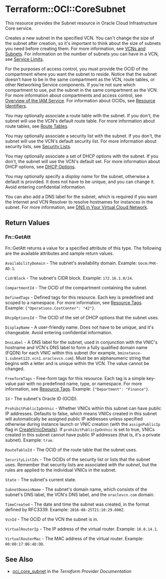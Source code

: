 # Terraform::OCI::CoreSubnet

This resource provides the Subnet resource in Oracle Cloud Infrastructure Core service.

Creates a new subnet in the specified VCN. You can't change the size of the subnet after creation,
so it's important to think about the size of subnets you need before creating them.
For more information, see [VCNs and Subnets](https://docs.cloud.oracle.com/iaas/Content/Network/Tasks/managingVCNs.htm).
For information on the number of subnets you can have in a VCN, see
[Service Limits](https://docs.cloud.oracle.com/iaas/Content/General/Concepts/servicelimits.htm).

For the purposes of access control, you must provide the OCID of the compartment where you want the subnet
to reside. Notice that the subnet doesn't have to be in the same compartment as the VCN, route tables, or
other Networking Service components. If you're not sure which compartment to use, put the subnet in
the same compartment as the VCN. For more information about compartments and access control, see
[Overview of the IAM Service](https://docs.cloud.oracle.com/iaas/Content/Identity/Concepts/overview.htm). For information about OCIDs,
see [Resource Identifiers](https://docs.cloud.oracle.com/iaas/Content/General/Concepts/identifiers.htm).

You may optionally associate a route table with the subnet. If you don't, the subnet will use the
VCN's default route table. For more information about route tables, see
[Route Tables](https://docs.cloud.oracle.com/iaas/Content/Network/Tasks/managingroutetables.htm).

You may optionally associate a security list with the subnet. If you don't, the subnet will use the
VCN's default security list. For more information about security lists, see
[Security Lists](https://docs.cloud.oracle.com/iaas/Content/Network/Concepts/securitylists.htm).

You may optionally associate a set of DHCP options with the subnet. If you don't, the subnet will use the
VCN's default set. For more information about DHCP options, see
[DHCP Options](https://docs.cloud.oracle.com/iaas/Content/Network/Tasks/managingDHCP.htm).

You may optionally specify a *display name* for the subnet, otherwise a default is provided.
It does not have to be unique, and you can change it. Avoid entering confidential information.

You can also add a DNS label for the subnet, which is required if you want the Internet and
VCN Resolver to resolve hostnames for instances in the subnet. For more information, see
[DNS in Your Virtual Cloud Network](https://docs.cloud.oracle.com/iaas/Content/Network/Concepts/dns.htm).

## Return Values

### Fn::GetAtt

Fn::GetAtt returns a value for a specified attribute of this type. The following are the available attributes and sample return values.

`AvailabilityDomain` - The subnet's availability domain.  Example: `Uocm:PHX-AD-1`.

`CidrBlock` - The subnet's CIDR block.  Example: `172.16.1.0/24`.

`CompartmentId` - The OCID of the compartment containing the subnet.

`DefinedTags` - Defined tags for this resource. Each key is predefined and scoped to a namespace. For more information, see [Resource Tags](https://docs.cloud.oracle.com/iaas/Content/General/Concepts/resourcetags.htm).  Example: `{"Operations.CostCenter": "42"}`.

`DhcpOptionsId` - The OCID of the set of DHCP options that the subnet uses.

`DisplayName` - A user-friendly name. Does not have to be unique, and it's changeable. Avoid entering confidential information.

`DnsLabel` - A DNS label for the subnet, used in conjunction with the VNIC's hostname and VCN's DNS label to form a fully qualified domain name (FQDN) for each VNIC within this subnet (for example, `bminstance-1.subnet123.vcn1.oraclevcn.com`). Must be an alphanumeric string that begins with a letter and is unique within the VCN. The value cannot be changed.

`FreeformTags` - Free-form tags for this resource. Each tag is a simple key-value pair with no predefined name, type, or namespace. For more information, see [Resource Tags](https://docs.cloud.oracle.com/iaas/Content/General/Concepts/resourcetags.htm).  Example: `{"Department": "Finance"}`.

`Id` - The subnet's Oracle ID (OCID).

`ProhibitPublicIpOnVnic` - Whether VNICs within this subnet can have public IP addresses. Defaults to false, which means VNICs created in this subnet will automatically be assigned public IP addresses unless specified otherwise during instance launch or VNIC creation (with the `assignPublicIp` flag in [CreateVnicDetails](https://docs.cloud.oracle.com/iaas/api/#/en/iaas/20160918/CreateVnicDetails/)). If `prohibitPublicIpOnVnic` is set to true, VNICs created in this subnet cannot have public IP addresses (that is, it's a private subnet).  Example: `true`.

`RouteTableId` - The OCID of the route table that the subnet uses.

`SecurityListIds` - The OCIDs of the security list or lists that the subnet uses. Remember that security lists are associated *with the subnet*, but the rules are applied to the individual VNICs in the subnet.

`State` - The subnet's current state.

`SubnetDomainName` - The subnet's domain name, which consists of the subnet's DNS label, the VCN's DNS label, and the `oraclevcn.com` domain.

`TimeCreated` - The date and time the subnet was created, in the format defined by RFC3339.  Example: `2016-08-25T21:10:29.600Z`.

`VcnId` - The OCID of the VCN the subnet is in.

`VirtualRouterIp` - The IP address of the virtual router.  Example: `10.0.14.1`.

`VirtualRouterMac` - The MAC address of the virtual router.  Example: `00:00:17:B6:4D:DD`.

## See Also

* [oci_core_subnet](https://www.terraform.io/docs/providers/oci/r/core_subnet.html) in the _Terraform Provider Documentation_